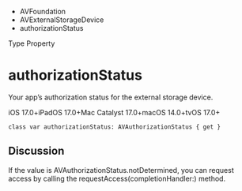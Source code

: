 

- AVFoundation
- AVExternalStorageDevice
-  authorizationStatus 

Type Property

# authorizationStatus

Your app’s authorization status for the external storage device.

iOS 17.0+iPadOS 17.0+Mac Catalyst 17.0+macOS 14.0+tvOS 17.0+

``` source
class var authorizationStatus: AVAuthorizationStatus { get }
```

## Discussion

If the value is AVAuthorizationStatus.notDetermined, you can request access by calling the requestAccess(completionHandler:) method.

